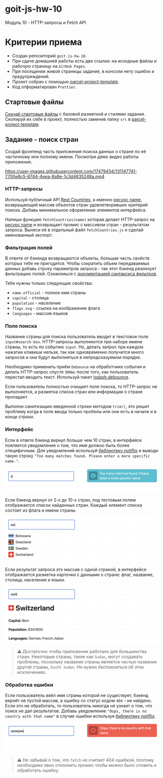 # goit-js-hw-10

Модуль 10 - HTTP-запросы и Fetch API

# Критерии приема

- Создан репозиторий `goit-js-hw-10`.
- При сдаче домашней работы есть две ссылки: на исходные файлы и рабочую страницу на `GitHub Pages`.
- При посещении живой страницы задания, в консоли нету ошибок и предупреждений.
- Проект собран с помощью
  [parcel-project-template](https://github.com/goitacademy/parcel-project-template).
- Код отформатирован `Prettier`.

## Стартовые файлы

[Скачай стартовые файлы](https://downgit.github.io/#/home?url=https://github.com/goitacademy/javascript-homework/tree/main/v2/10/src)
с базовой разметкой и стилями задания. Скопируй их себе в проект, полностью заменив папку `src` в
[parcel-project-template](https://github.com/goitacademy/parcel-project-template).

## Задание - поиск стран

Создай фронтенд часть приложения поиска данных о стране по её частичному или полному имени. Посмотри
демо видео работы приложения.

https://user-images.githubusercontent.com/17479434/131147741-7700e8c5-8744-4eea-8a8e-1c3d4635248a.mp4

<!-- Посмотри
[демо видео](https://user-images.githubusercontent.com/17479434/131147741-7700e8c5-8744-4eea-8a8e-1c3d4635248a.mp4)
работы приложения. -->

### HTTP-запросы

Используй публичный API [Rest Countries](https://restcountries.com/), а именно
[ресурс name](https://restcountries.com/#api-endpoints-v3-name), возвращающий массив объектов стран
удовлетворивших критерий поиска. Добавь минимальное оформление элементов интерфейса.

Напиши функцию `fetchCountries(name)` которая делает HTTP-запрос на
[ресурс name](https://restcountries.com/#api-endpoints-v3-name) и возвращает промис с массивом
стран - результатом запроса. Вынеси её в отдельный файл `fetchCountries.js` и сделай именованный
экспорт.

### Фильтрация полей

В ответе от бэкенда возвращаются объекты, большая часть свойств которых тебе не пригодится. Чтобы
сократить объем передаваемых данных добавь строку параметров запроса - так этот бэкенд реализует
фильтрацию полей. Ознакомься с
[документацией синтаксиса фильтров](https://restcountries.com/#filter-response).

Тебе нужны только следующие свойства:

- `name.official` - полное имя страны
- `capital` - столица
- `population` - население
- `flags.svg` - ссылка на изображение флага
- `languages` - массив языков

### Поле поиска

Название страны для поиска пользователь вводит в текстовое поле `input#search-box`. HTTP-запросы
выполняются при наборе имени страны, то есть по событию `input`. Но, делать запрос при каждом
нажатии клавиши нельзя, так как одновременно получится много запросов и они будут выполняться в
непредсказуемом порядке.

Необходимо применить приём `Debounce` на обработчике события и делать HTTP-запрос спустя `300мс`
после того, как пользователь перестал вводить текст. Используй пакет
[lodash.debounce](https://www.npmjs.com/package/lodash.debounce).

Если пользователь полностью очищает поле поиска, то HTTP-запрос не выполняется, а разметка списка
стран или информации о стране пропадает.

Выполни санитизацию введенной строки методом `trim()`, это решит проблему когда в поле ввода только
пробелы или они есть в начале и в конце строки.

### Интерфейс

Если в ответе бэкенд вернул больше чем 10 стран, в интерфейсе пояляется уведомление о том, что имя
должно быть более специфичным. Для уведомлений используй
[библиотеку notiflix](https://github.com/notiflix/Notiflix#readme) и выводи такую строку
`"Too many matches found. Please enter a more specific name."`.

![Too many matches alert](https://raw.githubusercontent.com/goitacademy/javascript-homework/main/v2/10/preview/too-many-matches.png)

Если бэкенд вернул от 2-х до 10-х стран, под тестовым полем отображается список найденных стран.
Каждый элемент списка состоит из флага и имени страны.

![Country list UI](https://raw.githubusercontent.com/goitacademy/javascript-homework/main/v2/10/preview/country-list.png)

Если результат запроса это массив с одной страной, в интерфейсе отображается разметка карточки с
данными о стране: флаг, название, столица, население и языки.

![Country info UI](https://raw.githubusercontent.com/goitacademy/javascript-homework/main/v2/10/preview/country-info.png)

> ⚠️ Достаточно чтобы приложение работало для большинства стран. Некоторые страны, такие как
> `Sudan`, могут создавать проблемы, поскольку название страны является частью названия другой
> страны, `South Sudan`. Не нужно беспокоиться об этих исключениях.

### Обработка ошибки

Если пользователь ввёл имя страны которой не существует, бэкенд вернёт не пустой массив, а ошибку со
статус кодом `404` - не найдено. Если это не обработать, то пользователь никогда не узнает о том,
что поиск не дал результатов. Добавь уведомление `"Oops, there is no country with that name"` в
случае ошибки используя [библиотеку notiflix](https://github.com/notiflix/Notiflix#readme).

![Error alert](https://raw.githubusercontent.com/goitacademy/javascript-homework/main/v2/10/preview/error-alert.png)

> ⚠️ Не забывай о том, что `fetch` не считает 404 ошибкой, поэтому необходимо явно отклонить промис
> чтобы можно было словить и обработать ошибку.
